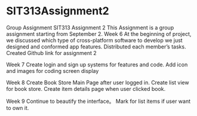 # SIT313Assignment2
Group Assignment
SIT313 Assignment 2
This Assignment is a group assignment
starting from September 2.
Week 6
At the beginning of project, we discussed which type of cross-platform software to develop
we just designed and conformed app features.
Distributed each member’s tasks.
Created Github link for assignment 2




Week 7
Create login and sign up systems for features and code.
Add icon and images for coding screen display





Week 8
Create Book Store Main Page after user logged in.
Create list view for book store.
Create item details page when user clicked book.






Week 9
Continue to beautify the interface。
Mark for list items if user want to own it.
